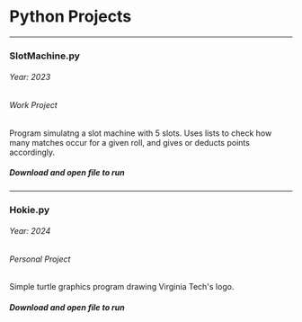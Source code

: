 # Python Projects  

-----------------------

### SlotMachine.py
###### Year: 2023
###### Work Project

Program simulatng a slot machine with 5 slots. Uses lists to check how many matches occur for a given roll, and gives or deducts points accordingly.  

##### Download and open file to run

-----------------------

### Hokie.py
###### Year: 2024
###### Personal Project

Simple turtle graphics program drawing Virginia Tech's logo.  

##### Download and open file to run
